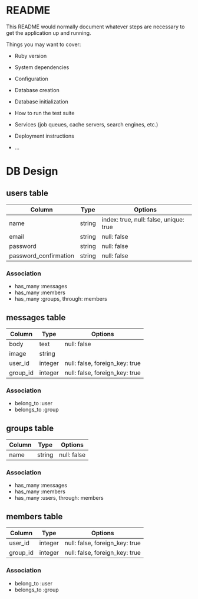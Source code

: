 # README

This README would normally document whatever steps are necessary to get the
application up and running.

Things you may want to cover:

* Ruby version

* System dependencies

* Configuration

* Database creation

* Database initialization

* How to run the test suite

* Services (job queues, cache servers, search engines, etc.)

* Deployment instructions

* ...

# DB Design

## users table
|Column|Type|Options|
|------|----|-------|
|name|string|index: true, null: false, unique: true|
|email|string|null: false|
|password|string|null: false|
|password_confirmation|string|null: false|

### Association
- has_many :messages
- has_many :members
- has_many :groups, through: members

## messages table
|Column|Type|Options|
|------|----|-------|
|body|text|null: false|
|image|string||
|user_id|integer|null: false, foreign_key: true|
|group_id|integer|null: false, foreign_key: true|

### Association
- belong_to :user
- belongs_to :group

## groups table
|Column|Type|Options|
|------|----|-------|
|name|string|null: false|

### Association
- has_many :messages
- has_many :members
- has_many :users, through: members

## members table
|Column|Type|Options|
|------|----|-------|
|user_id|integer|null: false, foreign_key: true|
|group_id|integer|null: false, foreign_key: true|

### Association
- belong_to :user
- belongs_to :group
